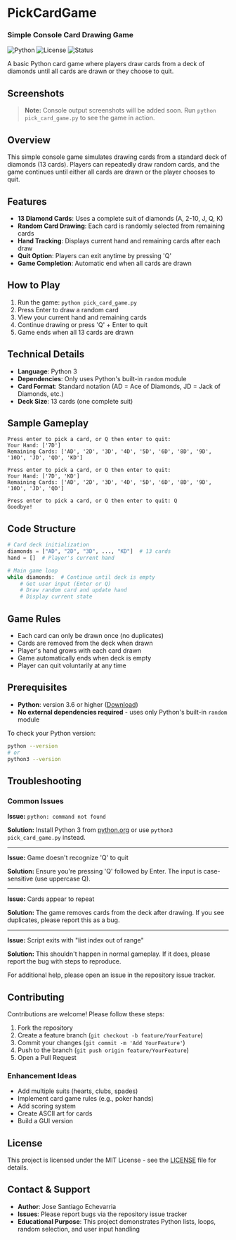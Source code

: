 # PickCardGame
### Simple Console Card Drawing Game

![Python](https://img.shields.io/badge/Python-3.x-3776AB?logo=python&logoColor=white)
![License](https://img.shields.io/badge/license-MIT-blue)
![Status](https://img.shields.io/badge/status-active-success)

A basic Python card game where players draw cards from a deck of diamonds until all cards are drawn or they choose to quit.

## Screenshots

> **Note:** Console output screenshots will be added soon. Run `python pick_card_game.py` to see the game in action.

## Overview

This simple console game simulates drawing cards from a standard deck of diamonds (13 cards). Players can repeatedly draw random cards, and the game continues until either all cards are drawn or the player chooses to quit.

## Features

- **13 Diamond Cards**: Uses a complete suit of diamonds (A, 2-10, J, Q, K)
- **Random Card Drawing**: Each card is randomly selected from remaining cards
- **Hand Tracking**: Displays current hand and remaining cards after each draw
- **Quit Option**: Players can exit anytime by pressing 'Q'
- **Game Completion**: Automatic end when all cards are drawn

## How to Play

1. Run the game: `python pick_card_game.py`
2. Press Enter to draw a random card
3. View your current hand and remaining cards
4. Continue drawing or press 'Q' + Enter to quit
5. Game ends when all 13 cards are drawn

## Technical Details

- **Language**: Python 3
- **Dependencies**: Only uses Python's built-in `random` module
- **Card Format**: Standard notation (AD = Ace of Diamonds, JD = Jack of Diamonds, etc.)
- **Deck Size**: 13 cards (one complete suit)

## Sample Gameplay

```
Press enter to pick a card, or Q then enter to quit:
Your Hand: ['7D']
Remaining Cards: ['AD', '2D', '3D', '4D', '5D', '6D', '8D', '9D', '10D', 'JD', 'QD', 'KD']

Press enter to pick a card, or Q then enter to quit:
Your Hand: ['7D', 'KD']
Remaining Cards: ['AD', '2D', '3D', '4D', '5D', '6D', '8D', '9D', '10D', 'JD', 'QD']

Press enter to pick a card, or Q then enter to quit: Q
Goodbye!
```

## Code Structure

```python
# Card deck initialization
diamonds = ["AD", "2D", "3D", ..., "KD"]  # 13 cards
hand = []  # Player's current hand

# Main game loop
while diamonds:  # Continue until deck is empty
    # Get user input (Enter or Q)
    # Draw random card and update hand
    # Display current state
```

## Game Rules

- Each card can only be drawn once (no duplicates)
- Cards are removed from the deck when drawn
- Player's hand grows with each card drawn
- Game automatically ends when deck is empty
- Player can quit voluntarily at any time

## Prerequisites

- **Python**: version 3.6 or higher ([Download](https://www.python.org/downloads/))
- **No external dependencies required** - uses only Python's built-in `random` module

To check your Python version:
```bash
python --version
# or
python3 --version
```

## Troubleshooting

### Common Issues

**Issue:** `python: command not found`

**Solution:** Install Python 3 from [python.org](https://www.python.org/downloads/) or use `python3 pick_card_game.py` instead.

---

**Issue:** Game doesn't recognize 'Q' to quit

**Solution:** Ensure you're pressing 'Q' followed by Enter. The input is case-sensitive (use uppercase Q).

---

**Issue:** Cards appear to repeat

**Solution:** The game removes cards from the deck after drawing. If you see duplicates, please report this as a bug.

---

**Issue:** Script exits with "list index out of range"

**Solution:** This shouldn't happen in normal gameplay. If it does, please report the bug with steps to reproduce.

For additional help, please open an issue in the repository issue tracker.

## Contributing

Contributions are welcome! Please follow these steps:

1. Fork the repository
2. Create a feature branch (`git checkout -b feature/YourFeature`)
3. Commit your changes (`git commit -m 'Add YourFeature'`)
4. Push to the branch (`git push origin feature/YourFeature`)
5. Open a Pull Request

### Enhancement Ideas
- Add multiple suits (hearts, clubs, spades)
- Implement card game rules (e.g., poker hands)
- Add scoring system
- Create ASCII art for cards
- Build a GUI version

## License

This project is licensed under the MIT License - see the [LICENSE](LICENSE) file for details.

## Contact & Support

- **Author**: Jose Santiago Echevarria
- **Issues**: Please report bugs via the repository issue tracker
- **Educational Purpose**: This project demonstrates Python lists, loops, random selection, and user input handling
